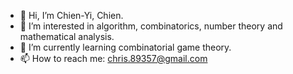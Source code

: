 - 👋 Hi, I’m Chien-Yi, Chien.
- 👀 I’m interested in algorithm, combinatorics, number theory and mathematical analysis.
- 🌱 I’m currently learning combinatorial game theory.
- 📫 How to reach me: chris.89357@gmail.com

<!---
1011cychien/1011cychien is a ✨ special ✨ repository because its `README.md` (this file) appears on your GitHub profile.
You can click the Preview link to take a look at your changes.
--->
